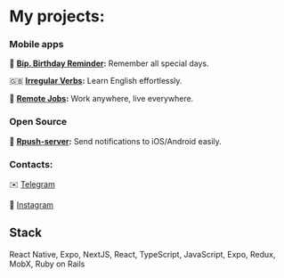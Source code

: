 # My projects:

### Mobile apps

🎂 **[Bip. Birthday Reminder](https://bip.casply.com):** Remember all special days.

🇬🇧 **[Irregular Verbs](https://iv.casply.com):** Learn English effortlessly.

👷 **[Remote Jobs](https://remote.casply.com/install):** Work anywhere, live everywhere.

### Open Source

🔔 **[Rpush-server](https://github.com/vitalyliber/rpush-server):** Send notifications to iOS/Android easily.

### Contacts:

✉️ [Telegram](https://t.me/vitalyliber)

🤳 [Instagram](https://www.instagram.com/vitalyliber)

## Stack

React Native, Expo, NextJS, React, TypeScript, JavaScript, Expo, Redux, MobX, Ruby on Rails
